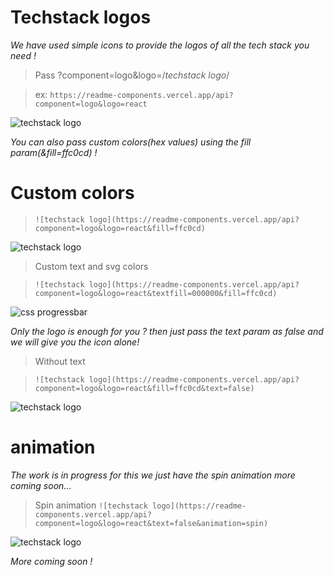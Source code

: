 

# Techstack logos

*We have used simple icons to provide the logos of all the tech stack you need !*

> Pass ?component=logo&logo=/*techstack logo*/

> ex: 
> `https://readme-components.vercel.app/api?component=logo&logo=react`

  

![techstack logo](https://readme-components.vercel.app/api?component=logo&logo=react)

*You can also pass custom colors(hex values) using the fill param(&fill=ffc0cd) !*

# Custom colors
> `![techstack logo](https://readme-components.vercel.app/api?component=logo&logo=react&fill=ffc0cd)`

![techstack logo](https://readme-components.vercel.app/api?component=logo&logo=react&fill=ffc0cd)

> Custom text and svg colors

> `![techstack logo](https://readme-components.vercel.app/api?component=logo&logo=react&textfill=000000&fill=ffc0cd)`

![css progressbar](https://readme-components.vercel.app/api?component=logo&logo=react&textfill=000000&fill=ffc0cd)

*Only the logo is enough for you ? then just pass the text param as false and we will give you the icon alone!*

> Without text

> `![techstack logo](https://readme-components.vercel.app/api?component=logo&logo=react&fill=ffc0cd&text=false)`

![techstack logo](https://readme-components.vercel.app/api?component=logo&logo=react&fill=ffc0cd&text=false)

# animation

*The work is in progress for this we just have the spin animation more coming soon...*

> Spin animation
> `![techstack logo](https://readme-components.vercel.app/api?component=logo&logo=react&text=false&animation=spin)`

![techstack logo](https://readme-components.vercel.app/api?component=logo&logo=react&text=false&animation=spin)

*More coming soon !*